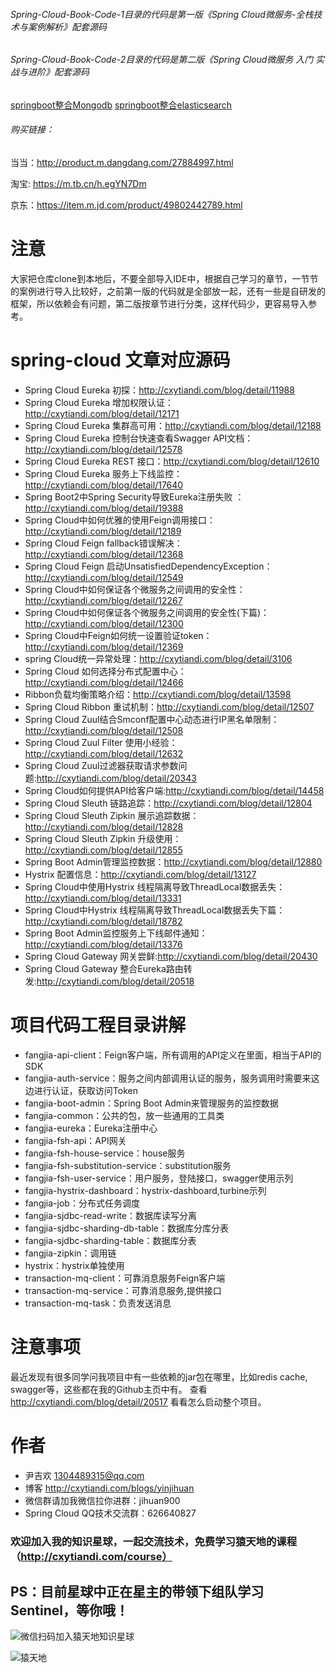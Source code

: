 
###### Spring-Cloud-Book-Code-1目录的代码是第一版《Spring Cloud微服务-全栈技术与案例解析》配套源码

###### Spring-Cloud-Book-Code-2目录的代码是第二版《Spring Cloud微服务 入门 实战与进阶》配套源码


[springboot整合Mongodb](https://github.com/gaohanghang/Spring-Cloud-Book-Code-2/tree/master/Spring-Cloud-Book-Code-2/ch-17/mongodb)
[springboot整合elasticsearch](https://github.com/gaohanghang/Spring-Cloud-Book-Code-2/tree/master/Spring-Cloud-Book-Code-2/ch-17/elasticsearch)

###### 购买链接：

当当：http://product.m.dangdang.com/27884997.html

淘宝: https://m.tb.cn/h.egYN7Dm

京东：https://item.m.jd.com/product/49802442789.html

# 注意

大家把仓库clone到本地后，不要全部导入IDE中，根据自己学习的章节，一节节的案例进行导入比较好，之前第一版的代码就是全部放一起，还有一些是自研发的框架，所以依赖会有问题，第二版按章节进行分类，这样代码少，更容易导入参考。

# spring-cloud 文章对应源码

- Spring Cloud Eureka 初探：http://cxytiandi.com/blog/detail/11988
- Spring Cloud Eureka 增加权限认证：http://cxytiandi.com/blog/detail/12171
- Spring Cloud Eureka 集群高可用：http://cxytiandi.com/blog/detail/12188
- Spring Cloud Eureka 控制台快速查看Swagger API文档：http://cxytiandi.com/blog/detail/12578
- Spring Cloud Eureka REST 接口：http://cxytiandi.com/blog/detail/12610
- Spring Cloud Eureka 服务上下线监控：http://cxytiandi.com/blog/detail/17640
- Spring Boot2中Spring Security导致Eureka注册失败 ：http://cxytiandi.com/blog/detail/19388
- Spring Cloud中如何优雅的使用Feign调用接口：http://cxytiandi.com/blog/detail/12189
- Spring Cloud Feign fallback错误解决：http://cxytiandi.com/blog/detail/12368
- Spring Cloud Feign 启动UnsatisfiedDependencyException：http://cxytiandi.com/blog/detail/12549
- Spring Cloud中如何保证各个微服务之间调用的安全性： http://cxytiandi.com/blog/detail/12267
- Spring Cloud中如何保证各个微服务之间调用的安全性(下篇)：http://cxytiandi.com/blog/detail/12300
- Spring Cloud中Feign如何统一设置验证token：http://cxytiandi.com/blog/detail/12369
- spring Cloud统一异常处理：http://cxytiandi.com/blog/detail/3106
- Spring Cloud 如何选择分布式配置中心：http://cxytiandi.com/blog/detail/12466
- Ribbon负载均衡策略介绍：http://cxytiandi.com/blog/detail/13598
- Spring Cloud Ribbon 重试机制：http://cxytiandi.com/blog/detail/12507
- Spring Cloud Zuul结合Smconf配置中心动态进行IP黑名单限制：http://cxytiandi.com/blog/detail/12508
- Spring Cloud Zuul Filter 使用小经验：http://cxytiandi.com/blog/detail/12632
- Spring Cloud Zuul过滤器获取请求参数问题:http://cxytiandi.com/blog/detail/20343
- Spring Cloud如何提供API给客户端:http://cxytiandi.com/blog/detail/14458
- Spring Cloud Sleuth 链路追踪：http://cxytiandi.com/blog/detail/12804
- Spring Cloud Sleuth Zipkin 展示追踪数据：http://cxytiandi.com/blog/detail/12828
- Spring Cloud Sleuth Zipkin 升级使用：http://cxytiandi.com/blog/detail/12855
- Spring Boot Admin管理监控数据：http://cxytiandi.com/blog/detail/12880
- Hystrix 配置信息：http://cxytiandi.com/blog/detail/13127
- Spring Cloud中使用Hystrix 线程隔离导致ThreadLocal数据丢失：http://cxytiandi.com/blog/detail/13331
- Spring Cloud中Hystrix 线程隔离导致ThreadLocal数据丢失下篇：http://cxytiandi.com/blog/detail/18782
- Spring Boot Admin监控服务上下线邮件通知：http://cxytiandi.com/blog/detail/13376
- Spring Cloud Gateway 网关尝鲜:http://cxytiandi.com/blog/detail/20430
- Spring Cloud Gateway 整合Eureka路由转发:http://cxytiandi.com/blog/detail/20518

# 项目代码工程目录讲解
- fangjia-api-client：Feign客户端，所有调用的API定义在里面，相当于API的SDK
- fangjia-auth-service：服务之间内部调用认证的服务，服务调用时需要来这边进行认证，获取访问Token
- fangjia-boot-admin：Spring Boot Admin来管理服务的监控数据
- fangjia-common：公共的包，放一些通用的工具类
- fangjia-eureka：Eureka注册中心
- fangjia-fsh-api：API网关
- fangjia-fsh-house-service：house服务
- fangjia-fsh-substitution-service：substitution服务
- fangjia-fsh-user-service：用户服务，登陆接口，swagger使用示列
- fangjia-hystrix-dashboard：hystrix-dashboard,turbine示列
- fangjia-job：分布式任务调度
- fangjia-sjdbc-read-write：数据库读写分离
- fangjia-sjdbc-sharding-db-table：数据库分库分表
- fangjia-sjdbc-sharding-table：数据库分表
- fangjia-zipkin：调用链
- hystrix：hystrix单独使用
- transaction-mq-client：可靠消息服务Feign客户端
- transaction-mq-service：可靠消息服务,提供接口
- transaction-mq-task：负责发送消息

# 注意事项
最近发现有很多同学问我项目中有一些依赖的jar包在哪里，比如redis cache, swagger等，这些都在我的Github主页中有。
查看 http://cxytiandi.com/blog/detail/20517 看看怎么启动整个项目。

# 作者
- 尹吉欢 1304489315@qq.com
- 博客 http://cxytiandi.com/blogs/yinjihuan
- 微信群请加我微信拉你进群：jihuan900
- Spring Cloud QQ技术交流群：626640827

### 欢迎加入我的知识星球，一起交流技术，免费学习猿天地的课程（http://cxytiandi.com/course）

## PS：目前星球中正在星主的带领下组队学习Sentinel，等你哦！

![微信扫码加入猿天地知识星球](https://upload-images.jianshu.io/upload_images/2685774-b11318670c1457fa.jpeg?imageMogr2/auto-orient/strip%7CimageView2/2/w/1240)

![猿天地](https://upload-images.jianshu.io/upload_images/2685774-17a60e1ead7fd232.png?imageMogr2/auto-orient/strip%7CimageView2/2/w/1240)
